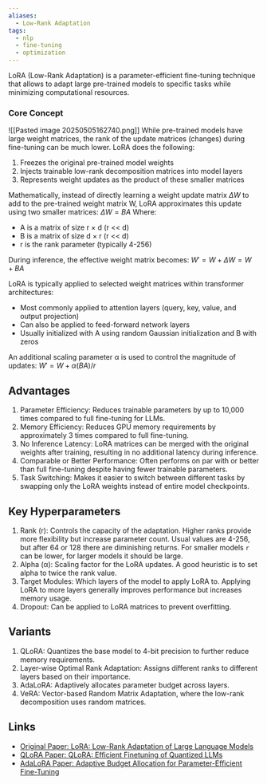 ```yaml
---
aliases:
  - Low-Rank Adaptation
tags:
  - nlp
  - fine-tuning
  - optimization
---
```

LoRA (Low-Rank Adaptation) is a parameter-efficient fine-tuning technique that allows to adapt large pre-trained models to specific tasks while minimizing computational resources.

### Core Concept
![[Pasted image 20250505162740.png]]
While pre-trained models have large weight matrices, the rank of the update matrices (changes) during fine-tuning can be much lower. LoRA does the following:
1. Freezes the original pre-trained model weights
2. Injects trainable low-rank decomposition matrices into model layers
3. Represents weight updates as the product of these smaller matrices

Mathematically, instead of directly learning a weight update matrix $ΔW$ to add to the pre-trained weight matrix W, LoRA approximates this update using two smaller matrices: $ΔW = BA$
Where:
- A is a matrix of size r × d (r << d)
- B is a matrix of size d × r (r << d)
- r is the rank parameter (typically 4-256)

During inference, the effective weight matrix becomes: $W' = W + ΔW = W + BA$

LoRA is typically applied to selected weight matrices within transformer architectures:
- Most commonly applied to attention layers (query, key, value, and output projection)
- Can also be applied to feed-forward network layers
- Usually initialized with A using random Gaussian initialization and B with zeros

An additional scaling parameter α is used to control the magnitude of updates: $W' = W + α(BA)/r$

## Advantages
1. Parameter Efficiency: Reduces trainable parameters by up to 10,000 times compared to full fine-tuning for LLMs.
2. Memory Efficiency: Reduces GPU memory requirements by approximately 3 times compared to full fine-tuning.
3. No Inference Latency: LoRA matrices can be merged with the original weights after training, resulting in no additional latency during inference.
4. Comparable or Better Performance: Often performs on par with or better than full fine-tuning despite having fewer trainable parameters.
5. Task Switching: Makes it easier to switch between different tasks by swapping only the LoRA weights instead of entire model checkpoints.

## Key Hyperparameters
1. Rank (r): Controls the capacity of the adaptation. Higher ranks provide more flexibility but increase parameter count. Usual values are 4-256, but after 64 or 128 there are diminishing returns. For smaller models `r` can be lower, for larger models it should be large.
2. Alpha (α): Scaling factor for the LoRA updates. A good heuristic is to set alpha to twice the rank value.
3. Target Modules: Which layers of the model to apply LoRA to. Applying LoRA to more layers generally improves performance but increases memory usage. 
4. Dropout: Can be applied to LoRA matrices to prevent overfitting.
## Variants
1. QLoRA: Quantizes the base model to 4-bit precision to further reduce memory requirements.
2. Layer-wise Optimal Rank Adaptation: Assigns different ranks to different layers based on their importance.
3. AdaLoRA: Adaptively allocates parameter budget across layers.
4. VeRA: Vector-based Random Matrix Adaptation, where the low-rank decomposition uses random matrices.
## Links
- [Original Paper: LoRA: Low-Rank Adaptation of Large Language Models](https://arxiv.org/abs/2106.09685)
- [QLoRA Paper: QLoRA: Efficient Finetuning of Quantized LLMs](https://arxiv.org/abs/2305.14314)
- [AdaLoRA Paper: Adaptive Budget Allocation for Parameter-Efficient Fine-Tuning](https://arxiv.org/abs/2303.10512)
